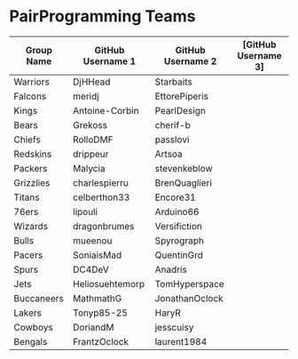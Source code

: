 # PairProgramming Teams

| Group Name | GitHub Username 1 | GitHub Username 2 | [GitHub Username 3] |
| ---------- | ----------------- | ----------------- | ----------------- |
| Warriors | DjHHead | Starbaits |
| Falcons | meridj | EttorePiperis |
| Kings | Antoine-Corbin | PearlDesign |
| Bears | Grekoss | cherif-b |
| Chiefs | RolloDMF | passlovi |
| Redskins | drippeur | Artsoa |
| Packers | Malycia | stevenkeblow |
| Grizzlies | charlespierru | BrenQuaglieri |
| Titans | celberthon33 | Encore31 |
| 76ers | lipouli | Arduino66 |
| Wizards | dragonbrumes | Versifiction |
| Bulls | mueenou | Spyrograph |
| Pacers | SoniaisMad | QuentinGrd |
| Spurs | DC4DeV | Anadris |
| Jets | Heliosuehtemorp | TomHyperspace |
| Buccaneers | MathmathG | JonathanOclock |
| Lakers | Tonyp85-25 | HaryR |
| Cowboys | DoriandM | jesscuisy |
| Bengals | FrantzOclock | laurent1984 |